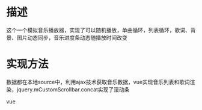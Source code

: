 # 描述
这个一个模拟音乐播放器，实现了可以随机播放，单曲循环，列表循环，歌词、背景、图片动态同步，音乐进度条动态随播放时间改变
# 实现方法
数据都在本地source中，利用ajax技术获取音乐数据，vue实现音乐列表和歌词渲染，jquery.mCustomScrollbar.concat实现了滚动条

vue
